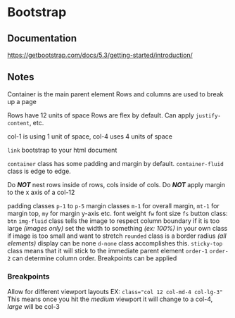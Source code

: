 # Bootstrap
## Documentation
https://getbootstrap.com/docs/5.3/getting-started/introduction/

## Notes
Container is the main parent element
Rows and columns are used to break up a page

Rows have 12 units of space
Rows are flex by default. Can apply `justify-content`, etc.

col-1 is using 1 unit of space, col-4 uses 4 units of space

`link` bootstrap to your html document

`container` class has some padding and margin by default. `container-fluid` class is edge to edge.

Do ***NOT*** nest rows inside of rows, cols inside of cols.
Do ***NOT*** apply margin to the x axis of a col-12

padding classes `p-1` to `p-5`
margin classes `m-1` for overall margin, `mt-1` for margin top, `my` for margin y-axis etc.
font weight `fw` font size `fs`
button class: `btn`
`img-fluid` class tells the image to respect column boundary if it is too large *(images only)*
  set the width to something *(ex: 100%)* in your own class if image is too small and want to stretch
`rounded` class is a border radius *(all elements)*
display can be none `d-none` class accomplishes this.
`sticky-top` class means that it will stick to the immediate parent element
`order-1` `order-2` can determine column order. Breakpoints can be applied

### Breakpoints
Allow for different viewport layouts
EX:  `class="col 12 col-md-4 col-lg-3"` This means once you hit the *medium* viewport it will change to a col-4, *large* will be col-3
